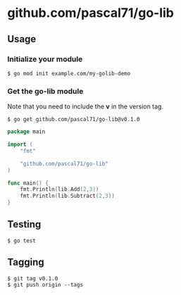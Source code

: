 # github.com/pascal71/go-lib

## Usage

### Initialize your module

```
$ go mod init example.com/my-golib-demo
```

### Get the go-lib module

Note that you need to include the **v** in the version tag.

```
$ go get github.com/pascal71/go-lib@v0.1.0
```

```go
package main

import (
    "fmt"

    "github.com/pascal71/go-lib"
)

func main() {
    fmt.Println(lib.Add(2,3))
    fmt.Println(lib.Subtract(2,3))
}
```

## Testing

```
$ go test
```

## Tagging

```
$ git tag v0.1.0
$ git push origin --tags
```


